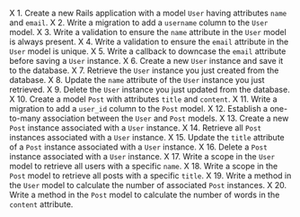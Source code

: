 X 1. Create a new Rails application with a model `User` having attributes `name` and `email`.
X 2. Write a migration to add a `username` column to the `User` model.
X 3. Write a validation to ensure the `name` attribute in the `User` model is always present.
X 4. Write a validation to ensure the `email` attribute in the `User` model is unique.
X 5. Write a callback to downcase the `email` attribute before saving a `User` instance.
X 6. Create a new `User` instance and save it to the database.
X 7. Retrieve the `User` instance you just created from the database.
X 8. Update the `name` attribute of the `User` instance you just retrieved.
X 9. Delete the `User` instance you just updated from the database.
X 10. Create a model `Post` with attributes `title` and `content`.
X 11. Write a migration to add a `user_id` column to the `Post` model.
X 12. Establish a one-to-many association between the `User` and `Post` models.
X 13. Create a new `Post` instance associated with a `User` instance.
X 14. Retrieve all `Post` instances associated with a `User` instance.
X 15. Update the `title` attribute of a `Post` instance associated with a `User` instance.
X 16. Delete a `Post` instance associated with a `User` instance.
X 17. Write a scope in the `User` model to retrieve all users with a specific `name`.
X 18. Write a scope in the `Post` model to retrieve all posts with a specific `title`.
X 19. Write a method in the `User` model to calculate the number of associated `Post` instances.
X 20. Write a method in the `Post` model to calculate the number of words in the `content` attribute.
